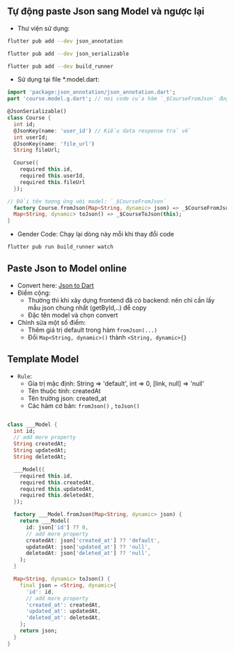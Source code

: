 ## Tự động paste Json sang Model và ngược lại

- Thư viện sử dụng:

```bash
flutter pub add --dev json_annotation
```

```bash
flutter pub add --dev json_serializable
```

```bash
flutter pub add --dev build_runner
```

- Sử dụng tại file \*.model.dart:

```dart
import 'package:json_annotation/json_annotation.dart';
part 'course.model.g.dart'; // nơi code của hàm `_$CourseFromJson` được generage được render.

@JsonSerializable()
class Course {
  int id;
  @JsonKey(name: 'user_id') // Kiểu data response trả về
  int userId;
  @JsonKey(name: 'file_url')
  String fileUrl;

  Course({
    required this.id,
    required this.userId,
    required this.fileUrl
  });

// Đổi tên tương ứng với model: `_$CourseFromJson`
  factory Course.fromJson(Map<String, dynamic> json) => _$CourseFromJson(json);
  Map<String, dynamic> toJson() => _$CourseToJson(this);
}
```

- Gender Code: Chạy lại dòng này mỗi khi thay đổi code

```bash
flutter pub run build_runner watch
```

## Paste Json to Model online

- Convert here: [Json to Dart]('https://jsontodart.com/')
- Điểm cộng:
  - Thường thì khi xây dựng frontend đã có backend: nên chỉ cần lấy mẫu json chung nhất (getById,..) để copy
  - Đặc tên model và chọn convert
- Chỉnh sửa một số điểm:
  - Thêm giá trị default trong hàm `fromJson(...)`
  - Đổi `Map<String, dynamic>()` thành `<String, dynamic>{}`

## Template Model

- `Rule`:
  - Gía trị mặc định: String => 'default', int => 0, [link, null] => 'null'
  - Tên thuộc tính: createdAt
  - Tên trường json: created_at
  - Các hàm cơ bản: `fromJson()` , `toJson()`

```dart

class ___Model {
  int id;
  // add more property
  String createdAt;
  String updatedAt;
  String deletedAt;

  ___Model({
    required this.id,
    required this.createdAt,
    required this.updatedAt,
    required this.deletedAt,
  });

  factory ___Model.fromJson(Map<String, dynamic> json) {
    return ___Model(
      id: json['id'] ?? 0,
      // add more property
      createdAt: json['created_at'] ?? 'default',
      updatedAt: json['updated_at'] ?? 'null',
      deletedAt: json['deleted_at'] ?? 'null',
    );
  }

  Map<String, dynamic> toJson() {
    final json = <String, dynamic>{
      'id': id,
      // add more property
      'created_at': createdAt,
      'updated_at': updatedAt,
      'deleted_at': deletedAt,
    };
    return json;
  }
}

```
